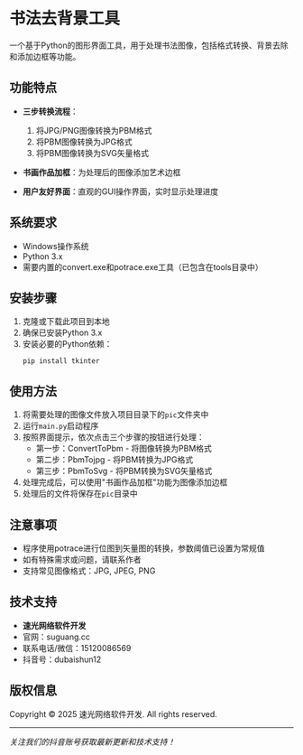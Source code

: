 # 书法去背景工具

一个基于Python的图形界面工具，用于处理书法图像，包括格式转换、背景去除和添加边框等功能。

## 功能特点

- **三步转换流程**：
  1. 将JPG/PNG图像转换为PBM格式
  2. 将PBM图像转换为JPG格式
  3. 将PBM图像转换为SVG矢量格式

- **书画作品加框**：为处理后的图像添加艺术边框

- **用户友好界面**：直观的GUI操作界面，实时显示处理进度

## 系统要求

- Windows操作系统
- Python 3.x
- 需要内置的convert.exe和potrace.exe工具（已包含在tools目录中）

## 安装步骤

1. 克隆或下载此项目到本地
2. 确保已安装Python 3.x
3. 安装必要的Python依赖：
   ```
   pip install tkinter
   ```

## 使用方法

1. 将需要处理的图像文件放入项目目录下的`pic`文件夹中
2. 运行`main.py`启动程序
3. 按照界面提示，依次点击三个步骤的按钮进行处理：
   - 第一步：ConvertToPbm - 将图像转换为PBM格式
   - 第二步：PbmTojpg - 将PBM转换为JPG格式
   - 第三步：PbmToSvg - 将PBM转换为SVG矢量格式
4. 处理完成后，可以使用"书画作品加框"功能为图像添加边框
5. 处理后的文件将保存在`pic`目录中

## 注意事项

- 程序使用potrace进行位图到矢量图的转换，参数阈值已设置为常规值
- 如有特殊需求或问题，请联系作者
- 支持常见图像格式：JPG, JPEG, PNG

## 技术支持

- **速光网络软件开发**
- 官网：suguang.cc
- 联系电话/微信：15120086569
- 抖音号：dubaishun12

## 版权信息

Copyright © 2025 速光网络软件开发. All rights reserved.

---
*关注我们的抖音账号获取最新更新和技术支持！*